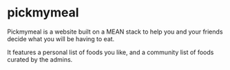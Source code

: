 # pickmymeal

Pickmymeal is a website built on a MEAN stack to help you and your friends decide what you will be having to eat.

It features a personal list of foods you like, and a community list of foods curated by the admins.
